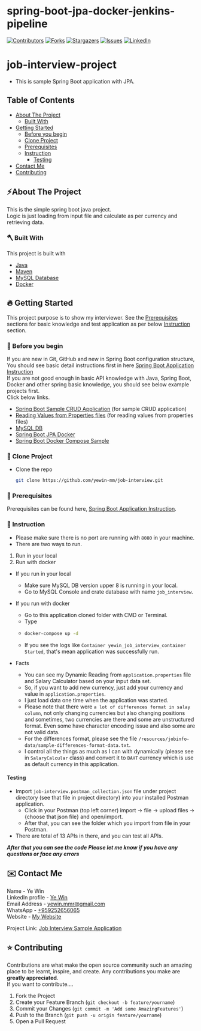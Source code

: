# spring-boot-jpa-docker-jenkins-pipeline
<!-- PROJECT SHIELDS -->

<!--
*** I'm using markdown "reference style" links for readability.
*** Reference links are enclosed in brackets [ ] instead of parentheses ( ).
*** See the bottom of this document for the declaration of the reference variables
*** for contributors-url, forks-url, etc. This is an optional, concise syntax you may use.
*** https://www.markdownguide.org/basic-syntax/#reference-style-links
-->
[![Contributors][contributors-shield]][contributors-url]
[![Forks][forks-shield]][forks-url]
[![Stargazers][stars-shield]][stars-url]
[![Issues][issues-shield]][issues-url]
[![LinkedIn][linkedin-shield]][linkedin-url]

<!-- MARKDOWN LINKS & IMAGES -->
<!-- https://www.markdownguide.org/basic-syntax/#reference-style-links -->
[contributors-shield]: https://img.shields.io/github/contributors/yewin-mm/job-interview.svg?style=for-the-badge
[contributors-url]: https://github.com/yewin-mm/job-interview/graphs/contributors
[forks-shield]: https://img.shields.io/github/forks/yewin-mm/job-interview.svg?style=for-the-badge
[forks-url]: https://github.com/yewin-mm/job-interview/network/members
[stars-shield]: https://img.shields.io/github/stars/yewin-mm/job-interview.svg?style=for-the-badge
[stars-url]: https://github.com/yewin-mm/job-interview/stargazers
[issues-shield]: https://img.shields.io/github/issues/yewin-mm/job-interview.svg?style=for-the-badge
[issues-url]: https://github.com/yewin-mm/job-interview/issues
[linkedin-shield]: https://img.shields.io/badge/-LinkedIn-black.svg?style=for-the-badge&logo=linkedin&colorB=555
[linkedin-url]: https://www.linkedin.com/in/ye-win-1a33a292/




# job-interview-project
* This is sample Spring Boot application with JPA.

<!-- TABLE OF CONTENTS -->
## Table of Contents
- [About The Project](#about-the-project)
    - [Built With](#built-with)
- [Getting Started](#getting-started)
    - [Before you begin](#before-you-begin)
    - [Clone Project](#clone-project)
    - [Prerequisites](#prerequisites)
    - [Instruction](#instruction)
        -  [Testing](#testing)
- [Contact Me](#contact)
- [Contributing](#Contributing)


<a name="about-the-project"></a>
## ⚡️About The Project
This is the simple spring boot java project. <br>
Logic is just loading from input file and calculate as per currency and retrieving data. 


<a name="built-with"></a>
### 🪓 Built With
This project is built with
* [Java](https://www.oracle.com/java/technologies/javase/javase8-archive-downloads.html)
* [Maven](https://maven.apache.org/download.cgi)
* [MySQL Database](https://github.com/yewin-mm/mysql-docker-container)
* [Docker](https://www.docker.com/products/docker-desktop/)

<a name="getting-started"></a>
## 🔥 Getting Started
This project purpose is to show my interviewer.
See the [Prerequisites](#prerequisites) sections for basic knowledge and test application as per below [Instruction](#instruction) section.


<a name="before-you-begin"></a>
### 🔔 Before you begin
If you are new in Git, GitHub and new in Spring Boot configuration structure, <br>
You should see basic detail instructions first in here [Spring Boot Application Instruction](https://github.com/yewin-mm/spring-boot-app-instruction)<br>
If you are not good enough in basic API knowledge with Java, Spring Boot, Docker and other spring basic knowledge, you should see below example projects first. <br>
Click below links.
* [Spring Boot Sample CRUD Application](https://github.com/yewin-mm/spring-boot-sample-crud) (for sample CRUD application)
* [Reading Values from Properties files](https://github.com/yewin-mm/reading-properties-file-values) (for reading values from properties files)
* [MySQL DB](https://github.com/yewin-mm/mysql-docker-container)
* [Spring Boot JPA Docker](https://github.com/yewin-mm/spring-boot-jpa-docker)
* [Spring Boot Docker Compose Sample](https://github.com/yewin-mm/spring-boot-docker-compose-sample)

<a name="clone-project"></a>
### 🥡 Clone Project
* Clone the repo
   ```sh
   git clone https://github.com/yewin-mm/job-interview.git
   ```
  
<a name="prerequisites"></a>
### 🔑 Prerequisites
Prerequisites can be found here, [Spring Boot Application Instruction](https://github.com/yewin-mm/spring-boot-app-instruction). <br>

<a name="instruction"></a>
### 📝 Instruction
* Please make sure there is no port are running with `8080` in your machine.
* There are two ways to run.
1. Run in your local
2. Run with docker

* If you run in your local
  * Make sure MySQL DB version upper 8 is running in your local.
  * Go to MySQL Console and crate database with name `job_interview`.
  
* If you run with docker
  * Go to this application cloned folder with CMD or Terminal.
  * Type
  * ```sh
    docker-compose up -d  
    ```
  * If you see the logs like `Container yewin_job_interview_container  Started`, that's mean application was successfully run.
  
* Facts
  * You can see my Dynamic Reading from `application.properties` file and Salary Calculator based on your input data set.
  * So, if you want to add new currency, just add your currency and value in `application.properties`.
  * I just load data one time when the application was started.
  * Please note that there were `a lot of differences format in salay column`, not only changing currencies but also changing positions 
  and sometimes, two currencies are there and some are unstructured format. Even some have character encoding issue and also some are not valid data.
  * For the differences format, please see the file `/resources/jobinfo-data/sample-differences-format-data.txt`.
  * I control all the things as much as I can with dynamically (please see in `SalaryCalcular` class) and convert it to `BAHT` currency which is use as default currency in this application.


<a name="testing"></a>
#### Testing
* Import `job-interview.postman_collection.json` file under project directory (see that file in project directory) into your installed Postman application.
    * Click in your Postman (top left corner) import -> file -> upload files -> {choose that json file} and open/import.
    * After that, you can see the folder which you import from file in your Postman.
* There are total of 13 APIs in there, and you can test all APIs. 

***After that you can see the code***
***Please let me know if you have any questions or face any errors***


<a name="contact"></a>
## ✉️ Contact Me
Name - Ye Win <br> LinkedIn profile -  [Ye Win](https://www.linkedin.com/in/ye-win-1a33a292/)  <br> Email Address - <a href="mailto:yewin.mmr@gmail.com?">yewin.mmr@gmail.com</a> <br> WhatsApp - [+959252656065](https://wa.me/959252656065?text=Hi) <br> Website - [My Website](https://yewin.me/)

Project Link: [Job Interview Sample Application](https://github.com/yewin-mm/job-interview)



<a name="contributing"></a>
## ⭐ Contributing
Contributions are what make the open source community such an amazing place to be learnt, inspire, and create. Any contributions you make are **greatly appreciated**.
<br>If you want to contribute....
1. Fork the Project
2. Create your Feature Branch (`git checkout -b feature/yourname`)
3. Commit your Changes (`git commit -m 'Add some AmazingFeatures'`)
4. Push to the Branch (`git push -u origin feature/yourname`)
5. Open a Pull Request
